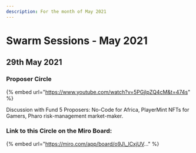 ```yaml
---
description: For the month of May 2021
---
```


# Swarm Sessions - May 2021

## 29th May 2021

### Proposer Circle

{% embed url="https://www.youtube.com/watch?v=5PGjlpZQ4cM&t=474s" %}

Discussion with Fund 5 Proposers: No-Code for Africa, PlayerMint NFTs for Gamers, Pharo risk-management market-maker. 

### Link to this Circle on the Miro Board:

{% embed url="https://miro.com/app/board/o9J\_lCxjUV..." %}







